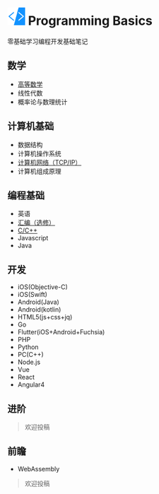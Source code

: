 # <img src="./resource/programmingbasics.png" alt="Logo" width="40" height="40" /> Programming Basics

零基础学习编程开发基础笔记

## 数学

* [高等数学](高等数学/)
* 线性代数
* 概率论与数理统计

## 计算机基础

* 数据结构
* 计算机操作系统
* [计算机网络（TCP/IP）](计算机网络/)
* 计算机组成原理

## 编程基础

* 英语
* [汇编（选修）]()
* [C/C++](C/)
* Javascript
* Java

## 开发

* iOS(Objective-C)
* iOS(Swift)
* Android(Java)
* Android(kotlin)
* HTML5(js+css+jq)
* Go
* Flutter(iOS+Android+Fuchsia)
* PHP
* Python
* PC(C++)
* Node.js
* Vue
* React
* Angular4

## 进阶

> 欢迎投稿

## 前瞻

* WebAssembly

> 欢迎投稿

